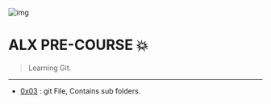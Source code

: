 ![img](https://github.com/DevIA3kl/other/blob/master/more/ALX.png)

# ALX PRE-COURSE 💥

>Learning Git.

---

- [0x03](./0x01-git) : git File, Contains sub folders.
